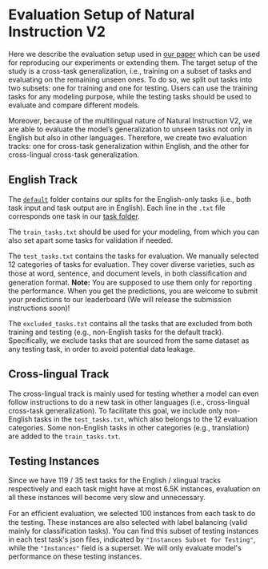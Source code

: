 # Evaluation Setup of Natural Instruction V2

Here we describe the evaluation setup used in [our paper](https://arxiv.org/abs/2204.07705) which can be used for reproducing our experiments or extending them. The target setup of the study is a cross-task generalization, i.e., training on a subset of tasks and evaluating on the remaining unseen ones. To do so, we split out tasks into two subsets: one for training and one for testing. Users can use the training tasks for any modeling purpose, while the testing tasks should be used to evaluate and compare different models.

Moreover, because of the multilingual nature of Natural Instruction V2, we are able to evaluate the model’s generalization to unseen tasks not only in English but also in other languages. Therefore, we create two evaluation tracks: one for cross-task generalization within English, and the other for cross-lingual cross-task generalization.

## English Track

The [`default`](default) folder contains our splits for the English-only tasks (i.e., both task input and task output are in English). Each line in the `.txt` file corresponds one task in our [task folder](../tasks/).

The `train_tasks.txt` should be used for your modeling, from which you can also set apart some tasks for validation if needed.

The `test_tasks.txt` contains the tasks for evaluation. We manually selected 12 categories of tasks for evaluation. They cover diverse varieties, such as those at word, sentence, and document levels, in both classiﬁcation and generation format. **Note:** You are supposed to use them only for reporting the performance. When you get the predictions, you are welcome to submit your predictions to our leaderboard (We will release the submission instructions soon)!

The `excluded_tasks.txt` contains all the tasks that are excluded from both training and testing (e.g., non-English tasks for the default track). Specifically, we exclude tasks that are sourced from the same dataset as any testing task, in order to avoid potential data leakage.

## Cross-lingual Track

The cross-lingual track is mainly used for testing whether a model can even follow instructions to do a new task in other languages (i.e., cross-lingual cross-task generalization). To facilitate this goal, we include only non-English tasks in the `test_tasks.txt`, which also belongs to the 12 evaluation categories. Some non-English tasks in other categories (e.g., translation) are added to the `train_tasks.txt`.

## Testing Instances

Since we have 119 / 35 test tasks for the English / xlingual tracks respectively and each task might have at most 6.5K instances, evaluation on all these instances will become very slow and unnecessary.

For an efﬁcient evaluation, we selected 100 instances from each task to do the testing. These instances are also selected with label balancing (valid mainly for classification tasks). You can find this subset of testing instances in each test task's json files, indicated by ``"Instances Subset for Testing"``, while the `"Instances"` field is a superset. We will only evaluate model's performance on these testing instances.

